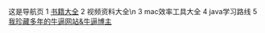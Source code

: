 这是导航页
1 <a href='www.baidu.com'>书籍大全</a>
2 视频资料大全\n
3 mac效率工具大全
4 java学习路线
5 <a href='/src/nbweb/README.md' target="_blank">我珍藏多年的牛逼网站&牛逼博主</a>

